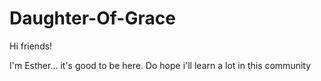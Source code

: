 # Daughter-Of-Grace

Hi friends!

I'm Esther... it's good to be here. 
Do hope i'll learn a lot in this community 
